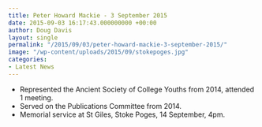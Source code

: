 ```yaml
---
title: Peter Howard Mackie - 3 September 2015
date: 2015-09-03 16:17:43.000000000 +00:00
author: Doug Davis
layout: single
permalink: "/2015/09/03/peter-howard-mackie-3-september-2015/"
image: "/wp-content/uploads/2015/09/stokepoges.jpg"
categories:
- Latest News
---
```

  * Represented the Ancient Society of College Youths from 2014, attended 1 meeting.
  * Served on the Publications Committee from 2014.
  * Memorial service at St Giles, Stoke Poges, 14 September, 4pm.
